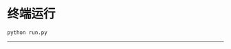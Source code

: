 # 终端运行

```shell
python run.py
```
*********************************************************************************************************************************************************************************************************************************************************************************************************************************************************************************************************************************************************************************************************************************************************************************************************************************************************